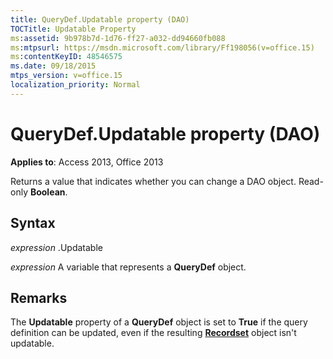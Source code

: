 ```yaml
---
title: QueryDef.Updatable property (DAO)
TOCTitle: Updatable Property
ms:assetid: 9b978b7d-1d76-ff27-a032-dd94660fb088
ms:mtpsurl: https://msdn.microsoft.com/library/Ff198056(v=office.15)
ms:contentKeyID: 48546575
ms.date: 09/18/2015
mtps_version: v=office.15
localization_priority: Normal
---
```


# QueryDef.Updatable property (DAO)


**Applies to**: Access 2013, Office 2013

Returns a value that indicates whether you can change a DAO object. Read-only **Boolean**.

## Syntax

*expression* .Updatable

*expression* A variable that represents a **QueryDef** object.

## Remarks

The **Updatable** property of a **QueryDef** object is set to **True** if the query definition can be updated, even if the resulting **[Recordset](recordset-object-dao.md)** object isn't updatable.

